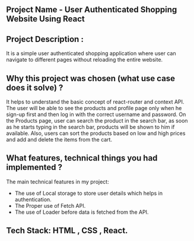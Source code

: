 ##	Project Name - User Authenticated Shopping Website Using React

##	Project Description :
It is a simple user authenticated shopping application where user can navigate to different pages without reloading the entire website.

## Why this project was chosen (what use case does it solve) ?
It helps to understand the  basic concept of react-router and context API.
The user will be able to see the products and profile page only when he sign-up first and then log in with the correct username and password. On the Products page,  user can search the product in the search bar, as soon as he starts typing in the search bar, products will be shown to him if available. Also, users can sort the products based on low and high prices and add and delete the items from the cart.


##	What features, technical things you had implemented ?
  The main technical features in my project:
- The use of Local storage to store user details which helps in authentication.
- The Proper use of Fetch API.
- The use of Loader before data is fetched from the API.

##  Tech Stack: HTML , CSS , React.
